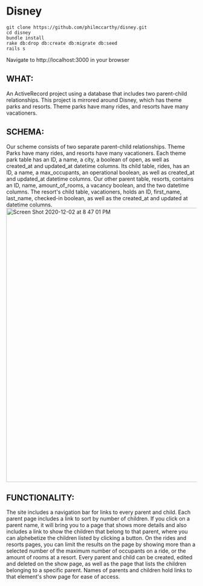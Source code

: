 # Disney

```
git clone https://github.com/philmccarthy/disney.git
cd disney
bundle install
rake db:drop db:create db:migrate db:seed
rails s
```
Navigate to http://localhost:3000 in your browser

## WHAT:
An ActiveRecord project using a database that includes two parent-child relationships. This project is mirrored around Disney, which has theme parks and resorts. Theme parks have many rides, and resorts have many vacationers.

## SCHEMA:
Our scheme consists of two separate parent-child relationships. Theme Parks have many rides, and resorts have many vacationers. Each theme park table has an ID, a name, a city, a boolean of open, as well as created_at and updated_at datetime columns. Its child table, rides, has an ID, a name, a max_occupants, an operational boolean, as well as created_at and updated_at datetime columns. Our other parent table, resorts, contains an ID, name, amount_of_rooms, a vacancy boolean, and the two datetime columns. The resort's child table, vacationers, holds an ID, first_name, last_name, checked-in boolean, as well as the created_at and updated at datetime columns.
<img width="723" alt="Screen Shot 2020-12-02 at 8 47 01 PM" src="https://user-images.githubusercontent.com/69832134/101557800-f25e6d00-397a-11eb-91bb-6f67bb4fb397.png">

## FUNCTIONALITY: 
The site includes a navigation bar for links to every parent and child. Each parent page includes a link to sort by number of children. If you click on a parent name, it will bring you to a page that shows more details and also includes a link to show the children that belong to that parent, where you can alphebetize the children listed by clicking a button. On the rides and resorts pages, you can limit the results on the page by showing more than a selected number of the maximum number of occupants on a ride, or the amount of rooms at a resort. Every parent and child can be created, edited and deleted on the show page, as well as the page that lists the children belonging to a specific parent. Names of parents and children hold links to that element's show page for ease of access.

